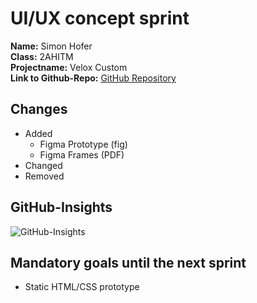 # UI/UX concept sprint

**Name:** Simon Hofer  
**Class:** 2AHITM  
**Projectname:** Velox Custom  
**Link to Github-Repo:** [GitHub Repository](https://github.com/htl-leo-medtwt-projects/2425-sommerprojekt-2ahitm-Wolkenklar/)


## Changes
 - Added
	 - Figma Prototype (fig)
     - Figma Frames (PDF)
 - Changed
 - Removed

## GitHub-Insights
 ![GitHub-Insights](GitHub-Insights/11_03_2025.png)

## Mandatory goals until the next sprint
- Static HTML/CSS prototype
